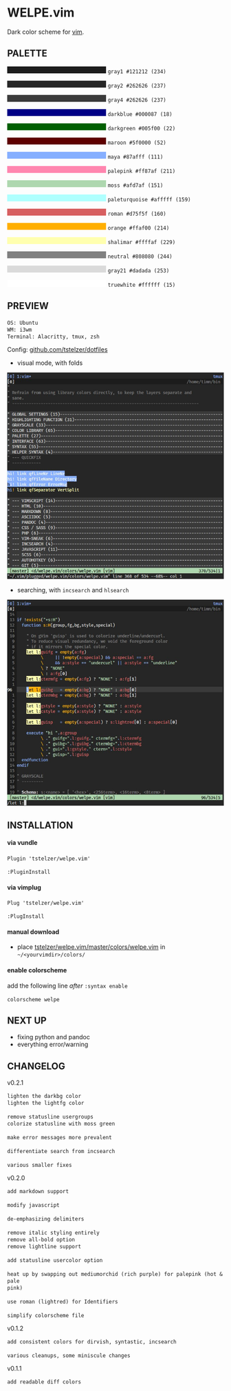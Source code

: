 # WELPE.vim

Dark color scheme for [vim](https://www.vim.org).

## PALETTE

![#1c1c1c](img/GRAY1.jpg) `gray1 #121212 (234)`

![#262626](img/GRAY2.jpg) `gray2 #262626 (237)`

![#3a3a3a](img/GRAY4.jpg) `gray4 #262626 (237)`

![#000087](img/DARKBLUE.jpg) `darkblue #000087 (18)`

![#005f00](img/DARKGREEN.jpg) `darkgreen #005f00 (22)`

![#5f0000](img/MAROON.jpg) `maroon #5f0000 (52)`

![#87afff](img/MAYA.jpg) `maya #87afff (111)`

![#ff87af](img/PALEPINK.jpg) `palepink #ff87af (211)`

![#afd7af](img/MOSS.jpg) `moss #afd7af (151)`

![#afffff](img/PALETURQUOISE.jpg) `paleturquoise #afffff (159)`

![#d75f5f](img/ROMAN.jpg) `roman #d75f5f (160)`

![#ffaf00](img/ORANGE.jpg) `orange #ffaf00 (214)`

![#ffffaf](img/SHALIMAR.jpg) `shalimar #ffffaf (229)`

![#808080](img/GRAY10.jpg) `neutral #808080 (244)`

![#dadada](img/GRAY21.jpg) `gray21 #dadada (253)`

![#ffffff](img/TRUEWHITE.jpg) `truewhite #ffffff (15)`

## PREVIEW

    OS: Ubuntu
    WM: i3wm
    Terminal: Alacritty, tmux, zsh

Config: [github.com/tstelzer/dotfiles](https://github.com/tstelzer/dotfiles/blob/master/.vim/vimrc)

* visual mode, with folds

![welpe1](img/welpe1.jpg)

* searching, with `incsearch` and `hlsearch`

![welpe2](img/welpe2.jpg)

## INSTALLATION

#### via vundle

`Plugin 'tstelzer/welpe.vim'`

`:PluginInstall`

#### via vimplug

`Plug 'tstelzer/welpe.vim'`

`:PlugInstall`

#### manual download

- place [tstelzer/welpe.vim/master/colors/welpe.vim](https://raw.githubusercontent.com/tstelzer/welpe.vim/master/colors/welpe.vim) in `~/<yourvimdir>/colors/`

#### enable colorscheme

add the following line *after* `:syntax enable`

`colorscheme welpe`

## NEXT UP

* fixing python and pandoc
* everything error/warning

## CHANGELOG

v0.2.1

    lighten the darkbg color
    lighten the lightfg color

    remove statusline usergroups
    colorize statusline with moss green

    make error messages more prevalent

    differentiate search from incsearch

    various smaller fixes

v0.2.0

    add markdown support

    modify javascript

    de-emphasizing delimiters

    remove italic styling entirely
    remove all-bold option
    remove lightline support

    add statusline usercolor option

    heat up by swapping out mediumorchid (rich purple) for palepink (hot & pale
    pink)

    use roman (lightred) for Identifiers

    simplify colorscheme file

v0.1.2

    add consistent colors for dirvish, syntastic, incsearch

    various cleanups, some miniscule changes

v0.1.1

    add readable diff colors
